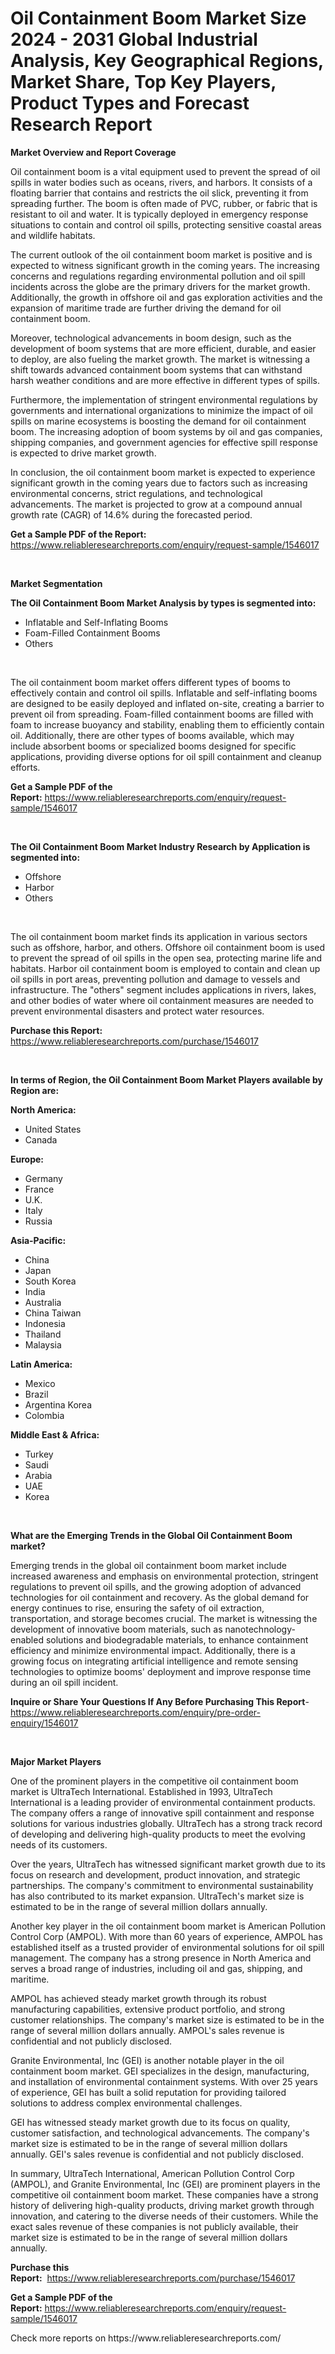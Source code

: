 <p><h1>Oil Containment Boom Market Size 2024 - 2031 Global Industrial Analysis, Key Geographical Regions, Market Share, Top Key Players, Product Types and Forecast Research Report</h1></p><p><strong>Market Overview and Report Coverage</strong></p>
<p><p>Oil containment boom is a vital equipment used to prevent the spread of oil spills in water bodies such as oceans, rivers, and harbors. It consists of a floating barrier that contains and restricts the oil slick, preventing it from spreading further. The boom is often made of PVC, rubber, or fabric that is resistant to oil and water. It is typically deployed in emergency response situations to contain and control oil spills, protecting sensitive coastal areas and wildlife habitats.</p><p>The current outlook of the oil containment boom market is positive and is expected to witness significant growth in the coming years. The increasing concerns and regulations regarding environmental pollution and oil spill incidents across the globe are the primary drivers for the market growth. Additionally, the growth in offshore oil and gas exploration activities and the expansion of maritime trade are further driving the demand for oil containment boom.</p><p>Moreover, technological advancements in boom design, such as the development of boom systems that are more efficient, durable, and easier to deploy, are also fueling the market growth. The market is witnessing a shift towards advanced containment boom systems that can withstand harsh weather conditions and are more effective in different types of spills.</p><p>Furthermore, the implementation of stringent environmental regulations by governments and international organizations to minimize the impact of oil spills on marine ecosystems is boosting the demand for oil containment boom. The increasing adoption of boom systems by oil and gas companies, shipping companies, and government agencies for effective spill response is expected to drive market growth.</p><p>In conclusion, the oil containment boom market is expected to experience significant growth in the coming years due to factors such as increasing environmental concerns, strict regulations, and technological advancements. The market is projected to grow at a compound annual growth rate (CAGR) of 14.6% during the forecasted period.</p></p>
<p><strong>Get a Sample PDF of the Report:</strong> <a href="https://www.reliableresearchreports.com/enquiry/request-sample/1546017">https://www.reliableresearchreports.com/enquiry/request-sample/1546017</a></p>
<p>&nbsp;</p>
<p><strong>Market Segmentation</strong></p>
<p><strong>The Oil Containment Boom Market Analysis by types is segmented into:</strong></p>
<p><ul><li>Inflatable and Self-Inflating Booms</li><li>Foam-Filled Containment Booms</li><li>Others</li></ul></p>
<p>&nbsp;</p>
<p><p>The oil containment boom market offers different types of booms to effectively contain and control oil spills. Inflatable and self-inflating booms are designed to be easily deployed and inflated on-site, creating a barrier to prevent oil from spreading. Foam-filled containment booms are filled with foam to increase buoyancy and stability, enabling them to efficiently contain oil. Additionally, there are other types of booms available, which may include absorbent booms or specialized booms designed for specific applications, providing diverse options for oil spill containment and cleanup efforts.</p></p>
<p><strong>Get a Sample PDF of the Report:</strong>&nbsp;<a href="https://www.reliableresearchreports.com/enquiry/request-sample/1546017">https://www.reliableresearchreports.com/enquiry/request-sample/1546017</a></p>
<p>&nbsp;</p>
<p><strong>The Oil Containment Boom Market Industry Research by Application is segmented into:</strong></p>
<p><ul><li>Offshore</li><li>Harbor</li><li>Others</li></ul></p>
<p>&nbsp;</p>
<p><p>The oil containment boom market finds its application in various sectors such as offshore, harbor, and others. Offshore oil containment boom is used to prevent the spread of oil spills in the open sea, protecting marine life and habitats. Harbor oil containment boom is employed to contain and clean up oil spills in port areas, preventing pollution and damage to vessels and infrastructure. The "others" segment includes applications in rivers, lakes, and other bodies of water where oil containment measures are needed to prevent environmental disasters and protect water resources.</p></p>
<p><strong>Purchase this Report:</strong>&nbsp; <a href="https://www.reliableresearchreports.com/purchase/1546017">https://www.reliableresearchreports.com/purchase/1546017</a></p>
<p>&nbsp;</p>
<p><strong>In terms of Region, the Oil Containment Boom Market Players available by Region are:</strong></p>
<p>
    <p> <strong> North America: </strong>
        <ul>
            <li>United States</li>
            <li>Canada</li>
        </ul>
        </p> 
    <p> <strong> Europe: </strong>
        <ul>
            <li>Germany</li>
            <li>France</li>
            <li>U.K.</li>
            <li>Italy</li>
            <li>Russia</li>
        </ul>
        </p> 
    <p> <strong> Asia-Pacific: </strong>
        <ul>
            <li>China</li>
            <li>Japan</li>
            <li>South Korea</li>
            <li>India</li>
            <li>Australia</li>
            <li>China Taiwan</li>
            <li>Indonesia</li>
            <li>Thailand</li>
            <li>Malaysia</li>
        </ul>
        </p> 
    <p> <strong> Latin America: </strong>
        <ul>
            <li>Mexico</li>
            <li>Brazil</li>
            <li>Argentina Korea</li>
            <li>Colombia</li>
        </ul>
        </p> 
    <p> <strong> Middle East & Africa: </strong>
        <ul>
            <li>Turkey</li>
            <li>Saudi</li>
            <li>Arabia</li>
            <li>UAE</li>
            <li>Korea</li>
        </ul>
    </p>
    </p>
<p>&nbsp;</p>
<p><strong>What are the Emerging Trends in the Global Oil Containment Boom market?</strong></p>
<p><p>Emerging trends in the global oil containment boom market include increased awareness and emphasis on environmental protection, stringent regulations to prevent oil spills, and the growing adoption of advanced technologies for oil containment and recovery. As the global demand for energy continues to rise, ensuring the safety of oil extraction, transportation, and storage becomes crucial. The market is witnessing the development of innovative boom materials, such as nanotechnology-enabled solutions and biodegradable materials, to enhance containment efficiency and minimize environmental impact. Additionally, there is a growing focus on integrating artificial intelligence and remote sensing technologies to optimize booms' deployment and improve response time during an oil spill incident.</p></p>
<p><strong>Inquire or Share Your Questions If Any Before Purchasing This Report</strong>- <a href="https://www.reliableresearchreports.com/enquiry/pre-order-enquiry/1546017">https://www.reliableresearchreports.com/enquiry/pre-order-enquiry/1546017</a></p>
<p>&nbsp;</p>
<p><strong>Major Market Players</strong></p>
<p><p>One of the prominent players in the competitive oil containment boom market is UltraTech International. Established in 1993, UltraTech International is a leading provider of environmental containment products. The company offers a range of innovative spill containment and response solutions for various industries globally. UltraTech has a strong track record of developing and delivering high-quality products to meet the evolving needs of its customers.</p><p>Over the years, UltraTech has witnessed significant market growth due to its focus on research and development, product innovation, and strategic partnerships. The company's commitment to environmental sustainability has also contributed to its market expansion. UltraTech's market size is estimated to be in the range of several million dollars annually.</p><p>Another key player in the oil containment boom market is American Pollution Control Corp (AMPOL). With more than 60 years of experience, AMPOL has established itself as a trusted provider of environmental solutions for oil spill management. The company has a strong presence in North America and serves a broad range of industries, including oil and gas, shipping, and maritime.</p><p>AMPOL has achieved steady market growth through its robust manufacturing capabilities, extensive product portfolio, and strong customer relationships. The company's market size is estimated to be in the range of several million dollars annually. AMPOL's sales revenue is confidential and not publicly disclosed.</p><p>Granite Environmental, Inc (GEI) is another notable player in the oil containment boom market. GEI specializes in the design, manufacturing, and installation of environmental containment systems. With over 25 years of experience, GEI has built a solid reputation for providing tailored solutions to address complex environmental challenges.</p><p>GEI has witnessed steady market growth due to its focus on quality, customer satisfaction, and technological advancements. The company's market size is estimated to be in the range of several million dollars annually. GEI's sales revenue is confidential and not publicly disclosed.</p><p>In summary, UltraTech International, American Pollution Control Corp (AMPOL), and Granite Environmental, Inc (GEI) are prominent players in the competitive oil containment boom market. These companies have a strong history of delivering high-quality products, driving market growth through innovation, and catering to the diverse needs of their customers. While the exact sales revenue of these companies is not publicly available, their market size is estimated to be in the range of several million dollars annually.</p></p>
<p><strong>Purchase this Report:</strong>&nbsp;&nbsp;<a href="https://www.reliableresearchreports.com/purchase/1546017">https://www.reliableresearchreports.com/purchase/1546017</a></p>
<p></p>
<p><strong>Get a Sample PDF of the Report:</strong>&nbsp;<a href="https://www.reliableresearchreports.com/enquiry/request-sample/1546017">https://www.reliableresearchreports.com/enquiry/request-sample/1546017</a></p>
<p>Check more reports on https://www.reliableresearchreports.com/</p>